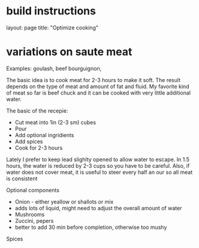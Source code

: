 # build instructions
layout: page
title: "Optimize cooking"

# variations on saute meat
Examples: goulash, beef bourguignon,

The basic idea is to cook meat for 2-3 hours to make it soft. The result depends on the type of meat and amount of fat and fluid. My favorite kind of meat so far is beef chuck and it can be cooked with very little additional water.

The basic of the recepie:
- Cut meat into 1in (2-3 sm) cubes
- Pour 
- Add optional ingridients
- Add spices
- Cook for 2-3 hours

Lately I prefer to keep lead slighlty opened to allow water to escape. In 1.5 hours, the water is reduced by 2-3 cups so you have to be careful. Also, if water does not cover meat, it is useful to steer every half an our so all meat is consistent

Optional components
- Onion - either yeallow or shallots or mix
- adds lots of liquid, might need to adjust the overall amount of water
- Mushrooms
- Zuccini, pepers
- better to add 30 min before completion, otherwise too mushy

Spices


